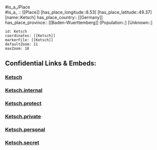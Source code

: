 ﻿---
location: [49.37,8.53] 
mapzoom: [7,12] 
mapmarker: city 
type: City
tags:
- geo/City


SpocWebEntityId: 31402
isDeleted: false
confidential: public

---
#is_a_/Place  
#is_a_ :: [[Place]] 
[has_place_longitude::8.53] 
[has_place_latitude::49.37] 
[name::Ketsch] 
has_place_country:: [[Germany]]  
has_place_province:: [[Baden-Wuerttemberg]] 
[Population::] 
[Unknown::] 


```leaflet
id: Ketsch
coordinates: [[Ketsch]] 
markerFile: [[Ketsch]] 
defaultZoom: 11 
maxZoom: 18
```


## Confidential Links & Embeds: 

### [Ketsch](/_public/Earth/Continent/Europe/Europe~Central/Germany/Germany~West/Baden-Wuerttemberg/counties~BW/Rhein-Neckar-Kreis/cities~Rhein-Neckar/Ketsch.md) 

### [Ketsch.internal](/_internal/Earth/Continent/Europe/Europe~Central/Germany/Germany~West/Baden-Wuerttemberg/counties~BW/Rhein-Neckar-Kreis/cities~Rhein-Neckar/Ketsch.internal.md) 

### [Ketsch.protect](/_protect/Earth/Continent/Europe/Europe~Central/Germany/Germany~West/Baden-Wuerttemberg/counties~BW/Rhein-Neckar-Kreis/cities~Rhein-Neckar/Ketsch.protect.md) 

### [Ketsch.private](/_private/Earth/Continent/Europe/Europe~Central/Germany/Germany~West/Baden-Wuerttemberg/counties~BW/Rhein-Neckar-Kreis/cities~Rhein-Neckar/Ketsch.private.md) 

### [Ketsch.personal](/_personal/Earth/Continent/Europe/Europe~Central/Germany/Germany~West/Baden-Wuerttemberg/counties~BW/Rhein-Neckar-Kreis/cities~Rhein-Neckar/Ketsch.personal.md) 

### [Ketsch.secret](/_secret/Earth/Continent/Europe/Europe~Central/Germany/Germany~West/Baden-Wuerttemberg/counties~BW/Rhein-Neckar-Kreis/cities~Rhein-Neckar/Ketsch.secret.md) 
